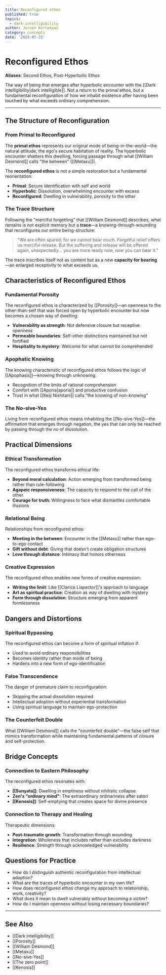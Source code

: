 ```yaml
---
title: Reconfigured ethos
published: true
topics:
  - dark-intelligibility
author: Jeroen Kortekaas
category: concepts
date: '2025-07-31'
---
```

# Reconfigured Ethos

**Aliases**: Second Ethos, Post-Hyperbolic Ethos

The way of being that emerges after hyperbolic encounter with the [[Dark intelligibility|dark intelligible]]. Not a return to the primal ethos, but a fundamental reconfiguration of how we inhabit existence after having been touched by what exceeds ordinary comprehension.

---

## The Structure of Reconfiguration

### From Primal to Reconfigured

The **primal ethos** represents our original mode of being-in-the-world—the natural attitude, the ego's secure habitation of reality. The hyperbolic encounter shatters this dwelling, forcing passage through what [[William Desmond]] calls "the between" ([[Metaxu]]).

The **reconfigured ethos** is not a simple restoration but a fundamental reorientation:

- **Primal**: Secure identification with self and world
- **Hyperbolic**: Dissolution, overwhelming encounter with excess
- **Reconfigured**: Dwelling in vulnerability, porosity to the other

### The Trace Structure

Following the "merciful forgetting" that [[William Desmond]] describes, what remains is not explicit memory but a **trace**—a knowing-through-wounding that reconfigures our entire being-structure:

> "We are often spared; for we cannot bear much. Forgetful relief offers us merciful release. But the suffering and release will be offered again, unexpectedly... you are more ready now, now you can bear it."

The trace inscribes itself not as content but as a new **capacity for bearing**—an enlarged receptivity to what exceeds us.

## Characteristics of Reconfigured Ethos

### Fundamental Porosity

The reconfigured ethos is characterized by [[Porosity]]—an openness to the other-than-self that was forced open by hyperbolic encounter but now becomes a chosen way of dwelling:

- **Vulnerability as strength**: Not defensive closure but receptive openness
- **Permeable boundaries**: Self-other distinctions maintained but not fortified
- **Hospitality to mystery**: Welcome for what cannot be comprehended

### Apophatic Knowing

The knowing characteristic of reconfigured ethos follows the logic of [[Apophasis]]—knowing through unknowing:

- Recognition of the limits of rational comprehension
- Comfort with [[Aporia|aporia]] and productive confusion
- Trust in what [[Keiji Nishitani]] calls "the knowing of non-knowing"

### The No-sive-Yes

Living from reconfigured ethos means inhabiting the [[No-sive-Yes]]—the affirmation that emerges through negation, the yes that can only be reached by passing through the no of dissolution.

## Practical Dimensions

### Ethical Transformation

The reconfigured ethos transforms ethical life:

- **Beyond moral calculation**: Action emerging from transformed being rather than rule-following
- **Agapeic responsiveness**: The capacity to respond to the call of the other
- **Courage for truth**: Willingness to face what dismantles comfortable illusions

### Relational Being

Relationships from reconfigured ethos:

- **Meeting in the between**: Encounter in the [[Metaxu]] rather than ego-to-ego contact
- **Gift without debt**: Giving that doesn't create obligation structures
- **Love through distance**: Intimacy that honors otherness

### Creative Expression

The reconfigured ethos enables new forms of creative expression:

- **Writing the limit**: Like [[Clarice Lispector]]'s approach to language
- **Art as spiritual practice**: Creation as way of dwelling with mystery
- **Form through dissolution**: Structure emerging from apparent formlessness

## Dangers and Distortions

### Spiritual Bypassing

The reconfigured ethos can become a form of spiritual inflation if:

- Used to avoid ordinary responsibilities
- Becomes identity rather than mode of being
- Hardens into a new form of ego-identification

### False Transcendence

The danger of premature claim to reconfiguration:

- Skipping the actual dissolution required
- Intellectual adoption without experiential transformation
- Using spiritual language to maintain ego-protection

### The Counterfeit Double

What [[William Desmond]] calls the "counterfeit double"—the false self that mimics transformation while maintaining fundamental patterns of closure and self-protection.

## Bridge Concepts

### Connection to Eastern Philosophy

The reconfigured ethos resonates with:

- **[[Sunyata]]**: Dwelling in emptiness without nihilistic collapse
- **Zen's "ordinary mind"**: The extraordinary ordinariness after satori
- **[[Kenosis]]**: Self-emptying that creates space for divine presence

### Connection to Therapy and Healing

Therapeutic dimensions:

- **Post-traumatic growth**: Transformation through wounding
- **Integration**: Wholeness that includes rather than excludes darkness
- **Resilience**: Strength through acknowledged vulnerability

## Questions for Practice

- How do I distinguish authentic reconfiguration from intellectual adoption?
- What are the traces of hyperbolic encounter in my own life?
- How does reconfigured ethos change my approach to relationship, work, creativity?
- What does it mean to dwell vulnerably without becoming a victim?
- How do I maintain openness without losing necessary boundaries?

---

## See Also

- [[Dark intelligibility]]
- [[Porosity]]
- [[William Desmond]]
- [[Metaxu]]
- [[No-sive-Yes]]
- [[The zero point]]
- [[Kenosis]]

